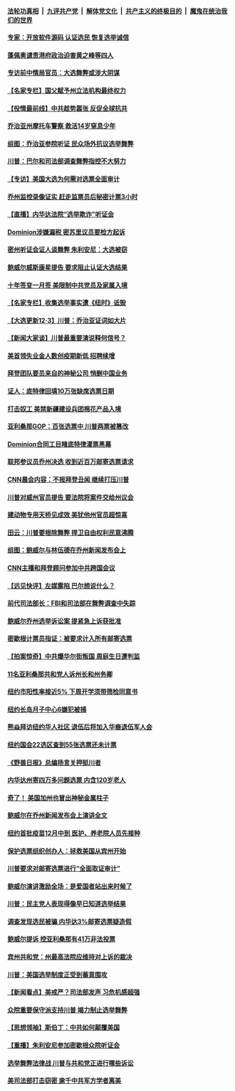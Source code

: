 ####  [法轮功真相](../../../../basic/blob/master/README.md?t=12041002) &nbsp;|&nbsp; [九评共产党](../../../../9ping.md/blob/master/README.md?t=12041002) &nbsp;|&nbsp; [解体党文化](../../../../jtdwh.md/blob/master/README.md?t=12041002)  &nbsp;|&nbsp; [共产主义的终极目的](../../../../gczydzjmd.md/blob/master/README.md?t=12041002) &nbsp;|&nbsp; [魔鬼在统治我们的世界](../../../../mgztzwmdsj.md/blob/master/README.md?t=12041002) 

#### [专家：开放软件源码 认证选民 恢复选举诚信](../pages/nsc412/n12594600.md?t=12041002) 

#### [蓬佩奥谴责港府政治迫害黄之峰等四人](../pages/nsc412/n12594562.md?t=12041002) 

#### [专访前中情局官员：大选舞弊或涉大阴谋](../pages/nsc412/n12594474.md?t=12041002) 

#### [【名家专栏】国父赋予州立法机构最终权力](../pages/nsc412/n12593716.md?t=12041002) 

#### [【役情最前线】中共趁势嚣张 反促全球抗共](../pages/nsc412/n12594273.md?t=12041002) 

#### [乔治亚州摩托车警察 救活14岁窒息少年](../pages/nsc412/n12593663.md?t=12041002) 

#### [组图：乔治亚参院听证 民众场外抗议选举舞弊](../pages/nsc412/n12594458.md?t=12041002) 

#### [川普：巴尔和司法部调查舞弊指控不大努力](../pages/nsc412/n12594488.md?t=12041002) 

#### [【专访】美国大选为何需对选票全面审计](../pages/nsc412/n12594229.md?t=12041002) 

#### [乔州监控录像证实 赶走监票员后秘密计票3小时](../pages/nsc412/n12594399.md?t=12041002) 

#### [【直播】内华达法院“选举欺诈”听证会](../pages/nsc412/n12592169.md?t=12041002) 

#### [Dominion涉嫌漏税 密苏里议员要检方起诉](../pages/nsc412/n12594216.md?t=12041002) 

#### [密州听证会证人谈舞弊 朱利安尼：大选被窃](../pages/nsc412/n12594224.md?t=12041002) 

#### [鲍威尔威斯康星提告 要求阻止认证大选结果](../pages/nsc412/n12594249.md?t=12041002) 

#### [十年签变一月签 美限制中共党员及家属入境](../pages/nsc412/n12594279.md?t=12041002) 

#### [【名家专栏】收集选举事实遭《纽时》诋毁](../pages/nsc412/n12593745.md?t=12041002) 

#### [【大选更新12·3】川普：乔治亚证词如大片](../pages/nsc412/n12593248.md?t=12041002) 

#### [【新闻大家谈】川普最重要演说释何信号？](../pages/nsc412/n12593837.md?t=12041002) 

#### [美首领失业金人数创疫期新低 招聘续增](../pages/nsc412/n12594047.md?t=12041002) 

#### [拜登团队要员来自的神秘公司 悄删中国业务](../pages/nsc412/n12593964.md?t=12041002) 

#### [证人：底特律回填10万张缺席选票日期](../pages/nsc412/n12594144.md?t=12041002) 

#### [打击奴工 美禁新疆建设兵团棉花产品入境](../pages/nsc412/n12594034.md?t=12041002) 

#### [亚利桑那GOP：百张选票中 川普两票被篡改](../pages/nsc412/n12594043.md?t=12041002) 

#### [Dominion合同工目睹底特律灌票黑幕](../pages/nsc412/n12593850.md?t=12041002) 

#### [联邦参议员乔州决选 收到近百万邮寄选票请求](../pages/nsc412/n12593936.md?t=12041002) 

#### [CNN晨会内容：不报拜登丑闻 继续打压川普](../pages/nsc412/n12593797.md?t=12041002) 

#### [川普对威州官员提告 要法院将案件交给州议会](../pages/nsc412/n12593829.md?t=12041002) 

#### [建动物专用天桥见成效 美犹他州官员超惊喜](../pages/nsc412/n12592922.md?t=12041002) 

#### [田云：川普要根除舞弊 捍卫自由权利民意沸腾](../pages/nsc412/n12593184.md?t=12041002) 

#### [组图：鲍威尔与林伍德在乔州新闻发布会上](../pages/nsc412/n12592977.md?t=12041002) 

#### [CNN主播和拜登顾问参加中共跨国会议](../pages/nsc412/n12593581.md?t=12041002) 

#### [【远见快评】左媒露陷 巴尔想说什么？](../pages/nsc412/n12591981.md?t=12041002) 

#### [前代司法部长：FBI和司法部在舞弊调查中失踪](../pages/nsc412/n12593504.md?t=12041002) 

#### [鲍威尔乔州选举诉讼案 提紧急上诉获批准](../pages/nsc412/n12593335.md?t=12041002) 

#### [密歇根计票员指证：被要求计入所有邮寄选票](../pages/nsc412/n12593126.md?t=12041002) 

#### [【拍案惊奇】中共爆华尔街叛国 周庭生日遭判监](../pages/nsc412/n12592826.md?t=12041002) 

#### [11名亚利桑那共和党人诉州长和州务卿](../pages/nsc412/n12593011.md?t=12041002) 

#### [纽约市阳性率接近5% 下周开学须带筛检同意书](../pages/nsc412/n12592740.md?t=12041002) 

#### [纽约长岛月子中心6嫌犯被捕](../pages/nsc412/n12592711.md?t=12041002) 

#### [熊焱拜访纽约华人社区  退伍后将加入华裔退伍军人会](../pages/nsc412/n12592730.md?t=12041002) 

#### [纽约国会22选区查到55张选票还未计票](../pages/nsc412/n12592565.md?t=12041002) 

#### [《野兽日报》总编扬言关押挺川者](../pages/nsc412/n12592560.md?t=12041002) 

#### [内华达州寄四万多问题选票 内含120岁老人](../pages/nsc412/n12592509.md?t=12041002) 

#### [奇了！ 美国加州也冒出神秘金属柱子](../pages/nsc412/n12592513.md?t=12041002) 

#### [鲍威尔在乔州新闻发布会上演讲全文](../pages/nsc412/n12592439.md?t=12041002) 

#### [纽约首批疫苗12月中到 医护、养老院人员先接种](../pages/nsc412/n12592745.md?t=12041002) 

#### [保护选票组织创办人：拯救美国从宾州开始](../pages/nsc412/n12592650.md?t=12041002) 

#### [川普要求对邮寄选票进行“全面取证审计”](../pages/nsc412/n12592240.md?t=12041002) 

#### [鲍威尔演讲激励全场：是爱国者站出来时候了](../pages/nsc412/n12592326.md?t=12041002) 

#### [川普：民主党人表现得像早已知道选举结果](../pages/nsc412/n12592105.md?t=12041002) 

#### [调查发现选民被骗 内华达3%邮寄选票疑造假](../pages/nsc412/n12592435.md?t=12041002) 

#### [鲍威尔提诉 控亚利桑那有41万非法投票](../pages/nsc412/n12591853.md?t=12041002) 

#### [宾州共和党：州最高法院应维持对上诉的裁决](../pages/nsc412/n12592117.md?t=12041002) 

#### [川普：美国选举制度正受到蓄意围攻](../pages/nsc412/n12592067.md?t=12041002) 

#### [【新闻看点】美戒严？司法部发声 习危机感超强](../pages/nsc412/n12591949.md?t=12041002) 

#### [众院重要保守派支持川普 竭力制止选举舞弊](../pages/nsc412/n12592065.md?t=12041002) 

#### [【思想领袖】斯伯丁：中共如何颠覆美国](../pages/nsc412/n12549781.md?t=12041002) 

#### [【重播】朱利安尼参加密歇根众院听证会](../pages/nsc412/n12588920.md?t=12041002) 

#### [选举舞弊法律战 川普与共和党正进行哪些诉讼](../pages/nsc412/n12591868.md?t=12041002) 

#### [美司法部打击窃密 逾千中共军方学者离美](../pages/nsc412/n12592054.md?t=12041002) 

